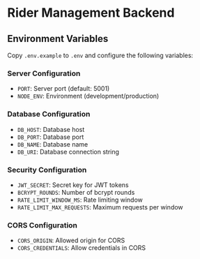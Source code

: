 # Rider Management Backend

## Environment Variables

Copy `.env.example` to `.env` and configure the following variables:

### Server Configuration
- `PORT`: Server port (default: 5001)
- `NODE_ENV`: Environment (development/production)

### Database Configuration
- `DB_HOST`: Database host
- `DB_PORT`: Database port
- `DB_NAME`: Database name
- `DB_URI`: Database connection string

### Security Configuration
- `JWT_SECRET`: Secret key for JWT tokens
- `BCRYPT_ROUNDS`: Number of bcrypt rounds
- `RATE_LIMIT_WINDOW_MS`: Rate limiting window
- `RATE_LIMIT_MAX_REQUESTS`: Maximum requests per window

### CORS Configuration
- `CORS_ORIGIN`: Allowed origin for CORS
- `CORS_CREDENTIALS`: Allow credentials in CORS
